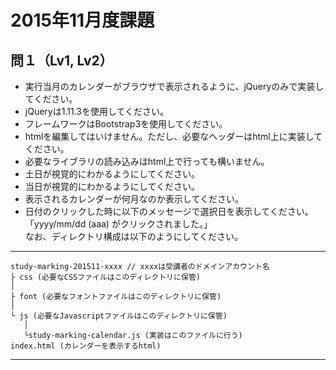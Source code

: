 ﻿# 2015年11月度課題

## 問１（Lv1, Lv2）

- 実行当月のカレンダーがブラウザで表示されるように、jQueryのみで実装してください。
- jQueryは1.11.3を使用してください。
- フレームワークはBootstrap3を使用してください。
- htmlを編集してはいけません。ただし、必要なヘッダーはhtml上に実装してください。
- 必要なライブラリの読み込みはhtml上で行っても構いません。
- 土日が視覚的にわかるようにしてください。
- 当日が視覚的にわかるようにしてください。
- 表示されるカレンダーが何月なのか表示してください。
- 日付のクリックした時に以下のメッセージで選択日を表示してください。  
  「yyyy/mm/dd (aaa) がクリックされました。」  
  なお、ディレクトリ構成は以下のようにしてください。  

-------------------------------------------------------
 
    study-marking-201511-xxxx // xxxxは受講者のドメインアカウント名
    ├ css (必要なCSSファイルはこのディレクトリに保管)
    │
    ├ font (必要なフォントファイルはこのディレクトリに保管)
    │
    └ js (必要なJavascriptファイルはこのディレクトリに保管)
       │
       └study-marking-calendar.js (実装はこのファイルに行う)
    index.html (カレンダーを表示するhtml)

-------------------------------------------------------

